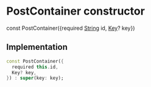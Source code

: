 


# PostContainer constructor






const
PostContainer({required [String](https://api.flutter.dev/flutter/dart-core/String-class.html) id, [Key](https://api.flutter.dev/flutter/foundation/Key-class.html)? key})





## Implementation

```dart
const PostContainer({
  required this.id,
  Key? key,
}) : super(key: key);
```







